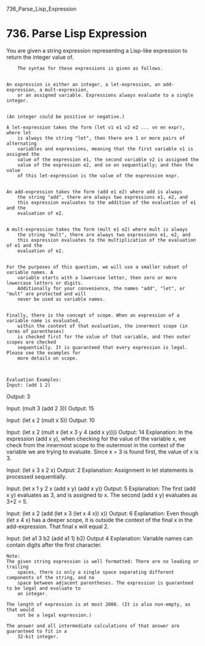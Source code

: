 736_Parse_Lisp_Expression
# 736. Parse Lisp Expression

You are given a string expression representing a Lisp-like expression to return
        the integer value of.
    
    
        The syntax for these expressions is given as follows.
    
    
    An expression is either an integer, a let-expression, an add-expression, a mult-expression,
        or an assigned variable. Expressions always evaluate to a single integer.
    
    
    (An integer could be positive or negative.)
    
    A let-expression takes the form (let v1 e1 v2 e2 ... vn en expr), where let
        is always the string "let", then there are 1 or more pairs of alternating
        variables and expressions, meaning that the first variable v1 is assigned the
        value of the expression e1, the second variable v2 is assigned the
        value of the expression e2, and so on sequentially; and then the value
        of this let-expression is the value of the expression expr.
    
    
    An add-expression takes the form (add e1 e2) where add is always
        the string "add", there are always two expressions e1, e2, and
        this expression evaluates to the addition of the evaluation of e1 and the
        evaluation of e2.
    
    
    A mult-expression takes the form (mult e1 e2) where mult is always
        the string "mult", there are always two expressions e1, e2, and
        this expression evaluates to the multiplication of the evaluation of e1 and the
        evaluation of e2.
    
    
    For the purposes of this question, we will use a smaller subset of variable names. A
        variable starts with a lowercase letter, then zero or more lowercase letters or digits.
        Additionally for your convenience, the names "add", "let", or "mult" are protected and will
        never be used as variable names.
    
    
    Finally, there is the concept of scope. When an expression of a variable name is evaluated,
        within the context of that evaluation, the innermost scope (in terms of parentheses)
        is checked first for the value of that variable, and then outer scopes are checked
        sequentially. It is guaranteed that every expression is legal. Please see the examples for
        more details on scope.
    
    

    Evaluation Examples:
    Input: (add 1 2)
Output: 3

Input: (mult 3 (add 2 3))
Output: 15

Input: (let x 2 (mult x 5))
Output: 10

Input: (let x 2 (mult x (let x 3 y 4 (add x y))))
Output: 14
Explanation: In the expression (add x y), when checking for the value of the variable x,
we check from the innermost scope to the outermost in the context of the variable we are trying to evaluate.
Since x = 3 is found first, the value of x is 3.

Input: (let x 3 x 2 x)
Output: 2
Explanation: Assignment in let statements is processed sequentially.

Input: (let x 1 y 2 x (add x y) (add x y))
Output: 5
Explanation: The first (add x y) evaluates as 3, and is assigned to x.
The second (add x y) evaluates as 3+2 = 5.

Input: (let x 2 (add (let x 3 (let x 4 x)) x))
Output: 6
Explanation: Even though (let x 4 x) has a deeper scope, it is outside the context
of the final x in the add-expression.  That final x will equal 2.

Input: (let a1 3 b2 (add a1 1) b2)
Output 4
Explanation: Variable names can contain digits after the first character.

    Note:
    The given string expression is well formatted: There are no leading or trailing
        spaces, there is only a single space separating different components of the string, and no
        space between adjacent parentheses. The expression is guaranteed to be legal and evaluate to
        an integer.
    
    The length of expression is at most 2000. (It is also non-empty, as that would
        not be a legal expression.)
    
    The answer and all intermediate calculations of that answer are guaranteed to fit in a
        32-bit integer.